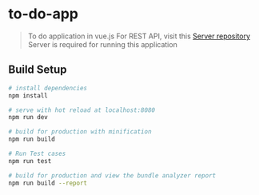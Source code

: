 # to-do-app

> To do application in vue.js
> For REST API, visit this [Server repository](https://github.com/babatech/json-server)
> Server is required for running this application

## Build Setup

``` bash
# install dependencies
npm install

# serve with hot reload at localhost:8080
npm run dev

# build for production with minification
npm run build

# Run Test cases
npm run test

# build for production and view the bundle analyzer report
npm run build --report

```

